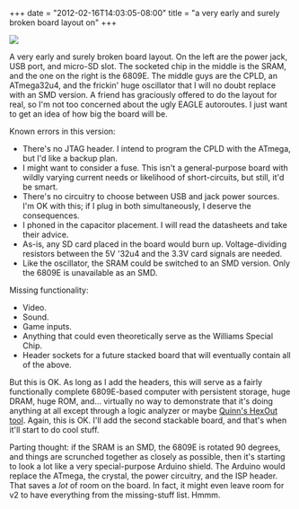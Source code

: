 ﻿+++
date = "2012-02-16T14:03:05-08:00"
title = "a very early and surely broken board layout on"
+++


![](http://67.media.tumblr.com/tumblr_lzf4slUlMb1qly645o1_1280.png)  

A very early and surely broken board layout. On the left are the power jack,
USB port, and micro-SD slot. The socketed chip in the middle is the SRAM, and
the one on the right is the 6809E. The middle guys are the CPLD, an
ATmega32u4, and the frickin' huge oscillator that I will no doubt replace with
an SMD version. A friend has graciously offered to do the layout for real, so
I'm not too concerned about the ugly EAGLE autoroutes. I just want to get an
idea of how big the board will be.

Known errors in this version:

  * There's no JTAG header. I intend to program the CPLD with the ATmega, but I'd like a backup plan.
  * I might want to consider a fuse. This isn't a general-purpose board with wildly varying current needs or likelihood of short-circuits, but still, it'd be smart.
  * There's no circuitry to choose between USB and jack power sources. I'm OK with this; if I plug in both simultaneously, I deserve the consequences.
  * I phoned in the capacitor placement. I will read the datasheets and take their advice.
  * As-is, any SD card placed in the board would burn up. Voltage-dividing resistors between the 5V '32u4 and the 3.3V card signals are needed.
  * Like the oscillator, the SRAM could be switched to an SMD version. Only the 6809E is unavailable as an SMD.

Missing functionality:

  * Video.
  * Sound.
  * Game inputs.
  * Anything that could even theoretically serve as the Williams Special Chip.
  * Header sockets for a future stacked board that will eventually contain all of the above.

But this is OK. As long as I add the headers, this will serve as a fairly
functionally complete 6809E-based computer with persistent storage, huge DRAM,
huge ROM, and… virtually no way to demonstrate that it's doing anything at all
except through a logic analyzer or maybe [Quinn's HexOut
tool](http://quinndunki.com/blondihacks/?p=610). Again, this is OK. I'll add
the second stackable board, and that's when it'll start to do cool stuff.

Parting thought: if the SRAM is an SMD, the 6809E is rotated 90 degrees, and
things are scrunched together as closely as possible, then it's starting to
look a lot like a very special-purpose Arduino shield. The Arduino would
replace the ATmega, the crystal, the power circuitry, and the ISP header. That
saves a _lot_ of room on the board. In fact, it might even leave room for v2
to have everything from the missing-stuff list. Hmmm.

